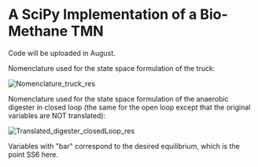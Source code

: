 # A SciPy Implementation of a Bio-Methane TMN
Code will be uploaded in August.

Nomenclature used for the state space formulation of the truck:

![Nomenclature_truck_res](https://user-images.githubusercontent.com/62107909/180825288-db209ff0-dd25-4f32-b9f3-f7195a2c6fe4.JPG)

Nomenclature used for the state space formulation of the anaerobic digester in closed loop (the same for the open loop except that the original variables are NOT translated):

![Translated_digester_closedLoop_res](https://user-images.githubusercontent.com/62107909/180829573-0a8e56d6-644d-4823-ad67-cd4797302ac4.JPG)

Variables with "bar" correspond to the desired equilibrium, which is the point SS6 here.
